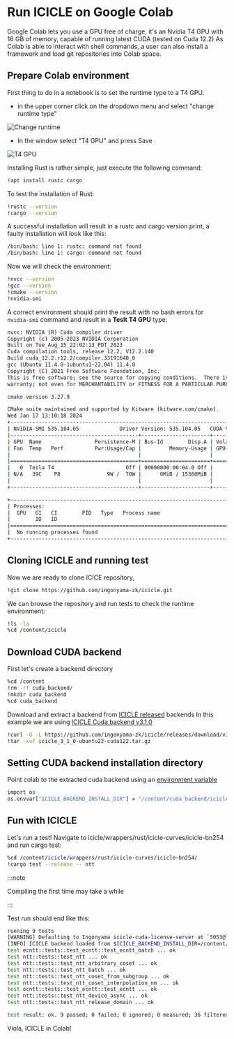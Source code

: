 # Run ICICLE on Google Colab

Google Colab lets you use a GPU free of charge, it's an Nvidia T4 GPU with 16 GB of memory, capable of running latest CUDA (tested on Cuda 12.2)
As Colab is able to interact with shell commands, a user can also install a framework and load git repositories into Colab space.

## Prepare Colab environment

First thing to do in a notebook is to set the runtime type to a T4 GPU.

- in the upper corner click on the dropdown menu and select "change runtime type"

![Change runtime](/img/colab_change_runtime.png)

- In the window select "T4 GPU" and press Save

![T4 GPU](/img/t4_gpu.png)

Installing Rust is rather simple, just execute the following command:

```sh
!apt install rustc cargo
```

To test the installation of Rust:

```sh
!rustc --version
!cargo --version
```

A successful installation will result in a rustc and cargo version print, a faulty installation will look like this:

```sh
/bin/bash: line 1: rustc: command not found
/bin/bash: line 1: cargo: command not found
```

Now we will check the environment:

```sh
!nvcc --version
!gcc --version
!cmake --version
!nvidia-smi
```

A correct environment should print the result with no bash errors for `nvidia-smi` command and result in a **Teslt T4 GPU** type:

```sh
nvcc: NVIDIA (R) Cuda compiler driver
Copyright (c) 2005-2023 NVIDIA Corporation
Built on Tue_Aug_15_22:02:13_PDT_2023
Cuda compilation tools, release 12.2, V12.2.140
Build cuda_12.2.r12.2/compiler.33191640_0
gcc (Ubuntu 11.4.0-1ubuntu1~22.04) 11.4.0
Copyright (C) 2021 Free Software Foundation, Inc.
This is free software; see the source for copying conditions.  There is NO
warranty; not even for MERCHANTABILITY or FITNESS FOR A PARTICULAR PURPOSE.

cmake version 3.27.9

CMake suite maintained and supported by Kitware (kitware.com/cmake).
Wed Jan 17 13:10:18 2024
+---------------------------------------------------------------------------------------+
| NVIDIA-SMI 535.104.05             Driver Version: 535.104.05   CUDA Version: 12.2     |
|-----------------------------------------+----------------------+----------------------+
| GPU  Name                 Persistence-M | Bus-Id        Disp.A | Volatile Uncorr. ECC |
| Fan  Temp   Perf          Pwr:Usage/Cap |         Memory-Usage | GPU-Util  Compute M. |
|                                         |                      |               MIG M. |
|=========================================+======================+======================|
|   0  Tesla T4                       Off | 00000000:00:04.0 Off |                    0 |
| N/A   39C    P8               9W /  70W |      0MiB / 15360MiB |      0%      Default |
|                                         |                      |                  N/A |
+-----------------------------------------+----------------------+----------------------+

+---------------------------------------------------------------------------------------+
| Processes:                                                                            |
|  GPU   GI   CI        PID   Type   Process name                            GPU Memory |
|        ID   ID                                                             Usage      |
|=======================================================================================|
|  No running processes found                                                           |
+---------------------------------------------------------------------------------------+
```

## Cloning ICICLE and running test

Now we are ready to clone ICICE repository,

```sh
!git clone https://github.com/ingonyama-zk/icicle.git
```

We can browse the repository and run tests to check the runtime environment:

```sh
!ls -la
%cd /content/icicle
```

## Download CUDA backend

First let's create a backend directory

```sh
%cd /content
!rm -rf cuda_backend/
!mkdir cuda_backend
%cd cuda_backend
```

Download and extract a backend from [ICICLE released](https://github.com/ingonyama-zk/icicle/releases) backends
In this example we are using [ICICLE Cuda backend v3.1.0](https://github.com/ingonyama-zk/icicle/releases/download/v3.1.0/icicle_3_1_0-ubuntu22-cuda122.tar.gz)

```sh
!curl -O -L https://github.com/ingonyama-zk/icicle/releases/download/v3.1.0/icicle_3_1_0-ubuntu22-cuda122.tar.gz
!tar -xvf icicle_3_1_0-ubuntu22-cuda122.tar.gz
```

## Setting CUDA backend installation directory
Point colab to the extracted cuda backend using an [environment variable](https://github.com/ingonyama-zk/icicle/blob/f638e9d3056d2a5d6271a67ba4f63973a2ba2c1a/docs/docs/icicle/getting_started.md#backend-loading)

```sh
import os
os.envvar["ICICLE_BACKEND_INSTALL_DIR"] = "/content/cuda_backend/icicle"
```

## Fun with ICICLE

Let's run a test!
Navigate to icicle/wrappers/rust/icicle-curves/icicle-bn254 and run cargo test:

```sh
%cd /content/icicle/wrappers/rust/icicle-curves/icicle-bn254/
!cargo test --release -- ntt
```

:::note

Compiling the first time may take a while

:::

Test run should end like this:

```sh
running 9 tests
[WARNING] Defaulting to Ingonyama icicle-cuda-license-server at `5053@license.icicle.ingonyama.com`. For more information about icicle-cuda-license, please contact support@ingonyama.com.
[INFO] ICICLE backend loaded from $ICICLE_BACKEND_INSTALL_DIR=/content/cuda_backend/icicle
test ecntt::tests::test_ecntt::test_ecntt_batch ... ok
test ntt::tests::test_ntt ... ok
test ntt::tests::test_ntt_arbitrary_coset ... ok
test ntt::tests::test_ntt_batch ... ok
test ntt::tests::test_ntt_coset_from_subgroup ... ok
test ntt::tests::test_ntt_coset_interpolation_nm ... ok
test ecntt::tests::test_ecntt::test_ecntt ... ok
test ntt::tests::test_ntt_device_async ... ok
test ntt::tests::test_ntt_release_domain ... ok

test result: ok. 9 passed; 0 failed; 0 ignored; 0 measured; 36 filtered out; finished in 42.71s
```

Viola, ICICLE in Colab!
